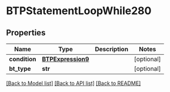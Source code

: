 # BTPStatementLoopWhile280

## Properties
Name | Type | Description | Notes
------------ | ------------- | ------------- | -------------
**condition** | [**BTPExpression9**](BTPExpression9.md) |  | [optional] 
**bt_type** | **str** |  | [optional] 

[[Back to Model list]](../README.md#documentation-for-models) [[Back to API list]](../README.md#documentation-for-api-endpoints) [[Back to README]](../README.md)


